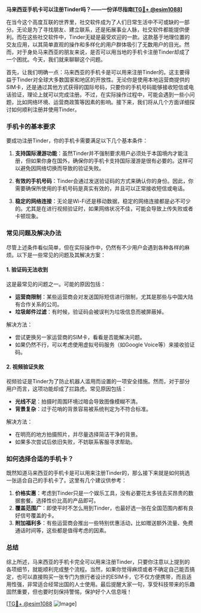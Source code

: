 **马来西亚手机卡可以注册Tinder吗？——一份详尽指南[[TG💪+ @esim1088](https://t.me/s/esim1088)]**

在当今这个高度互联的世界里，社交软件成为了人们日常生活中不可或缺的一部分。无论是为了寻找朋友、建立联系，还是拓展事业人脉，社交软件都能提供便利。而在这些社交软件中，Tinder无疑是最受欢迎的一款。这款基于地理位置的交友应用，以其简单直观的操作和多样化的用户群体吸引了无数用户的目光。然而，对于身处马来西亚的朋友来说，是否可以用当地的手机卡注册Tinder却成了一个困扰。今天，我们就来聊聊这个问题。

首先，让我们明确一点：马来西亚的手机卡是可以用来注册Tinder的。这主要得益于Tinder对全球大多数国家和地区的开放性。无论你是使用本地运营商提供的SIM卡，还是通过其他方式获得的国际号码，只要你的手机号码能够接收短信或电话验证，理论上就可以完成注册。不过，在实际操作过程中，可能会遇到一些小问题，比如网络环境、运营商政策等因素的影响。接下来，我们将从几个方面详细探讨如何顺利注册并使用Tinder。

### 手机卡的基本要求

要成功注册Tinder，你的手机卡需要满足以下几个基本条件：

1. **支持国际漫游功能**：虽然Tinder并不强制要求用户必须处于本国境内才能注册，但如果你身在国外，确保你的手机卡支持国际漫游是很有必要的。这样可以避免因网络切换而导致的验证失败。

2. **有效的手机号码**：Tinder会通过发送验证码的方式来确认你的身份。因此，你需要确保所使用的手机号码是真实有效的，并且可以正常接收短信或电话。

3. **稳定的网络连接**：无论是Wi-Fi还是移动数据，稳定的网络连接都是必不可少的。尤其是在进行视频验证时，如果网络状况不佳，可能会导致上传失败或者卡顿现象。

### 常见问题及解决办法

尽管上述条件看似简单，但在实际操作中，仍然有不少用户会遇到各种各样的麻烦。以下是一些常见的问题及其解决方案：

#### 1. 验证码无法收到

这是最常见的问题之一。可能的原因包括：
- **运营商限制**：某些运营商会对发送国际短信进行限制，尤其是那些与中国大陆有合作关系的公司。
- **垃圾邮件过滤**：有时候，验证码会被误判为垃圾信息而被屏蔽掉。

解决方法：
- 尝试更换另一家运营商的SIM卡，看看是否能解决问题。
- 如果仍然不行，可以考虑使用虚拟号码服务（如Google Voice等）来接收验证码。

#### 2. 视频验证失败

视频验证是Tinder为了防止机器人滥用而设置的一项安全措施。然而，对于部分用户而言，这项功能却成了拦路虎。常见原因包括：
- **光线不足**：拍摄时周围环境过暗会导致图像模糊不清。
- **背景复杂**：过于花哨的背景容易被系统判定为不符合标准。

解决方法：
- 在明亮的地方拍摄照片，并尽量选择简洁干净的背景。
- 如果多次尝试后依旧失败，不妨联系客服寻求帮助。

### 如何选择合适的手机卡？

既然知道马来西亚的手机卡是可以用来注册Tinder的，那么接下来就是如何挑选一张适合自己的手机卡了。这里有几个建议供参考：

1. **价格实惠**：考虑到Tinder只是一个娱乐工具，没有必要花太多钱去买昂贵的数据套餐。选择性价比高的产品即可。
2. **覆盖范围广**：即使平时不怎么用到Tinder，也最好选一张在全国范围内都有良好信号覆盖的卡。
3. **附加福利多**：有些运营商会推出一些特别优惠活动，比如赠送额外流量、免费通话时间等，这些都是值得考虑的因素。

### 总结

综上所述，马来西亚的手机卡完全可以用来注册Tinder，只要你注意以上提到的各项细节，就能顺利完成整个流程。当然，如果你觉得麻烦或者不确定自己能否搞定，也可以直接购买一张专门为旅行者设计的ESIM卡，它不仅方便携带，而且适用性强，非常适合经常出国的人士使用。最后提醒大家一句，享受科技带来的乐趣固然重要，但也要时刻保持警惕，保护好个人信息哦！

[[TG💪+ @esim1088](https://t.me/s/esim1088) ![Image](https://i.postimg.cc/4NQfJmqS/Snipaste-2025-05-13-00-14-12.png)]